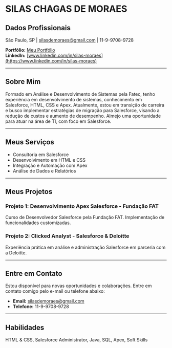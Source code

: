 # SILAS CHAGAS DE MORAES

## Dados Profissionais
São Paulo, SP | [silasdemoraes@gmail.com](mailto:silasdemoraes@gmail.com) | 11-9-9708-9728  

**Portfólio:** [Meu Portfólio](#)  
**LinkedIn:** [www.linkedin.com/in/silas-moraes](https://www.linkedin.com/in/silas-moraes)

---

## Sobre Mim
Formado em Análise e Desenvolvimento de Sistemas pela Fatec, tenho experiência em desenvolvimento de sistemas, conhecimento em Salesforce, HTML, CSS e Apex. Atualmente, estou em transição de carreira e busco implementar estratégias de migração para Salesforce, visando a redução de custos e aumento de desempenho. Almejo uma oportunidade para atuar na área de TI, com foco em Salesforce.

---

## Meus Serviços
- Consultoria em Salesforce
- Desenvolvimento em HTML e CSS
- Integração e Automação com Apex
- Análise de Dados e Relatórios

---

## Meus Projetos

### Projeto 1: Desenvolvimento Apex Salesforce - Fundação FAT
Curso de Desenvolvedor Salesforce pela Fundação FAT. Implementação de funcionalidades customizadas.

### Projeto 2: Clicked Analyst - Salesforce & Deloitte
Experiência prática em análise e administração Salesforce em parceria com a Deloitte.

---

## Entre em Contato
Estou disponível para novas oportunidades e colaborações. Entre em contato comigo pelo e-mail ou telefone abaixo:

- **Email:** [silasdemoraes@gmail.com](mailto:silasdemoraes@gmail.com)
- **Telefone:** 11-9-9708-9728

---

## Habilidades
HTML & CSS, Salesforce Administrator, Java, SQL, Apex, Soft Skills